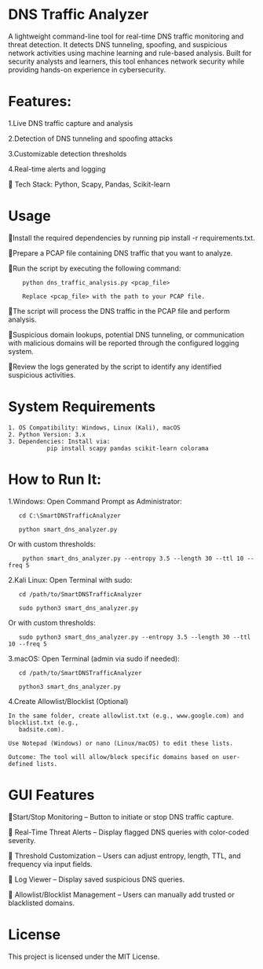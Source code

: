 # DNS Traffic Analyzer

A lightweight command-line tool for real-time DNS traffic monitoring and threat detection. It detects DNS tunneling, spoofing, and suspicious network activities using machine learning and rule-based analysis. Built for security analysts and learners, this tool enhances network security while providing hands-on experience in cybersecurity.

# Features:

   1.Live DNS traffic capture and analysis
   
   2.Detection of DNS tunneling and spoofing attacks
   
   3.Customizable detection thresholds
   
   4.Real-time alerts and logging

🔹 Tech Stack: Python, Scapy, Pandas, Scikit-learn

# Usage
🔹Install the required dependencies by running pip install -r requirements.txt.

🔹Prepare a PCAP file containing DNS traffic that you want to analyze.

🔹Run the script by executing the following command:

        python dns_traffic_analysis.py <pcap_file>
        
        Replace <pcap_file> with the path to your PCAP file.

🔹The script will process the DNS traffic in the PCAP file and perform analysis.

🔹Suspicious domain lookups, potential DNS tunneling, or communication with malicious domains 
    will be reported through the configured logging system.

🔹Review the logs generated by the script to identify any identified suspicious activities.

# System Requirements 
    1. OS Compatibility: Windows, Linux (Kali), macOS 
    2. Python Version: 3.x 
    3. Dependencies: Install via: 
               pip install scapy pandas scikit-learn colorama

# How to Run It: 
1.Windows: Open Command Prompt as Administrator: 

       cd C:\SmartDNSTrafficAnalyzer
       
       python smart_dns_analyzer.py 

  Or with custom thresholds: 
   
        python smart_dns_analyzer.py --entropy 3.5 --length 30 --ttl 10 --freq 5 

2.Kali Linux: Open Terminal with sudo: 
       
       cd /path/to/SmartDNSTrafficAnalyzer 

       sudo python3 smart_dns_analyzer.py 

 Or with custom thresholds: 
 
       sudo python3 smart_dns_analyzer.py --entropy 3.5 --length 30 --ttl 10 --freq 5 

3.macOS: Open Terminal (admin via sudo if needed): 
       
       cd /path/to/SmartDNSTrafficAnalyzer 
       
       python3 smart_dns_analyzer.py 

4.Create Allowlist/Blocklist (Optional) 
    
    In the same folder, create allowlist.txt (e.g., www.google.com) and blocklist.txt (e.g., 
       badsite.com). 
    
    Use Notepad (Windows) or nano (Linux/macOS) to edit these lists. 
    
    Outcome: The tool will allow/block specific domains based on user-defined lists.

# GUI Features
🔹Start/Stop Monitoring – Button to initiate or stop DNS traffic capture.

🔹 Real-Time Threat Alerts – Display flagged DNS queries with color-coded severity.

🔹 Threshold Customization – Users can adjust entropy, length, TTL, and frequency via input 
    fields.

🔹 Log Viewer – Display saved suspicious DNS queries.

🔹 Allowlist/Blocklist Management – Users can manually add trusted or blacklisted domains.
# License
   This project is licensed under the MIT License.
